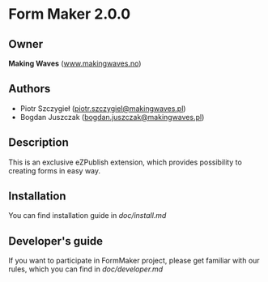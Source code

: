 Form Maker 2.0.0
================

Owner
-----
**Making Waves** (www.makingwaves.no)

Authors
-------
* Piotr Szczygieł (piotr.szczygiel@makingwaves.pl)
* Bogdan Juszczak (bogdan.juszczak@makingwaves.pl)

Description
-----------
This is an exclusive eZPublish extension, which provides possibility to creating forms in easy way.

Installation
------------
You can find installation guide in *doc/install.md*

Developer's guide
-----------------
If you want to participate in FormMaker project, please get familiar with our rules, which you can find in *doc/developer.md*